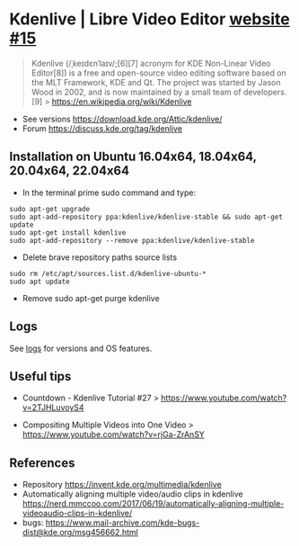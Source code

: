 # Kdenlive | Libre Video Editor [website](https://kdenlive.org/) [#15](https://github.com/mxochicale/tools/issues/15)
> Kdenlive (/ˌkeɪdɛnˈlaɪv/;[6][7] acronym for KDE Non-Linear Video Editor[8]) is a free and open-source video editing software based on the MLT Framework, KDE and Qt. The project was started by Jason Wood in 2002, and is now maintained by a small team of developers.[9] > https://en.wikipedia.org/wiki/Kdenlive 
* See versions https://download.kde.org/Attic/kdenlive/ 
* Forum https://discuss.kde.org/tag/kdenlive

## Installation on Ubuntu 16.04x64, 18.04x64, 20.04x64, 22.04x64
* In the terminal prime sudo command and type:
```
sudo apt-get upgrade
sudo apt-add-repository ppa:kdenlive/kdenlive-stable && sudo apt-get update
sudo apt-get install kdenlive
sudo apt-add-repository --remove ppa:kdenlive/kdenlive-stable 
```

* Delete brave repository paths source lists 
```
sudo rm /etc/apt/sources.list.d/kdenlive-ubuntu-*
sudo apt update
```

* Remove 
sudo apt-get purge kdenlive


## Logs
See [logs](logs.md) for versions and OS features.

## Useful tips
* Countdown - Kdenlive Tutorial #27 > 
https://www.youtube.com/watch?v=2TJHLuvoyS4

* Compositing Multiple Videos into One Video > 
https://www.youtube.com/watch?v=rjGa-ZrAnSY


## References 
* Repository https://invent.kde.org/multimedia/kdenlive 
* Automatically aligning multiple video/audio clips in kdenlive  https://nerd.mmccoo.com/2017/06/19/automatically-aligning-multiple-videoaudio-clips-in-kdenlive/    
* bugs: https://www.mail-archive.com/kde-bugs-dist@kde.org/msg456662.html   

